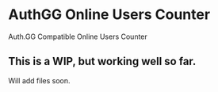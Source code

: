 # AuthGG Online Users Counter
Auth.GG Compatible Online Users Counter

## This is a WIP, but working well so far.
Will add files soon.
